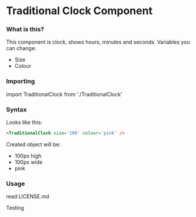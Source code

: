 # Traditional Clock Component

### What is this?

This component is clock, shows hours, minutes and seconds. Variables you can change:

- Size
- Colour

### Importing

import TraditionalClock from './TraditionalClock'

### Syntax
Looks like this:
```html
<TraditionalClock size='100' colour='pink' />
```

Created object will be:

- 100px high
- 100px wide
- pink

### Usage
read LICENSE.md

<html>
  <div>Testing</div>
  </html>


